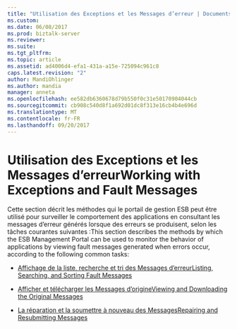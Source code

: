 ```yaml
---
title: "Utilisation des Exceptions et les Messages d’erreur | Documents Microsoft"
ms.custom: 
ms.date: 06/08/2017
ms.prod: biztalk-server
ms.reviewer: 
ms.suite: 
ms.tgt_pltfrm: 
ms.topic: article
ms.assetid: ad4006d4-efa1-431a-a15e-725094c961c8
caps.latest.revision: "2"
author: MandiOhlinger
ms.author: mandia
manager: anneta
ms.openlocfilehash: ee582db6360678d79b550f0c31e50170904044cb
ms.sourcegitcommit: cb908c540d8f1a692d01dc8f313e16cb4b4e696d
ms.translationtype: MT
ms.contentlocale: fr-FR
ms.lasthandoff: 09/20/2017
---
```

# <a name="working-with-exceptions-and-fault-messages"></a><span data-ttu-id="c8a37-102">Utilisation des Exceptions et les Messages d’erreur</span><span class="sxs-lookup"><span data-stu-id="c8a37-102">Working with Exceptions and Fault Messages</span></span>
<span data-ttu-id="c8a37-103">Cette section décrit les méthodes qui le portail de gestion ESB peut être utilisé pour surveiller le comportement des applications en consultant les messages d’erreur générés lorsque des erreurs se produisent, selon les tâches courantes suivantes :</span><span class="sxs-lookup"><span data-stu-id="c8a37-103">This section describes the methods by which the ESB Management Portal can be used to monitor the behavior of applications by viewing fault messages generated when errors occur, according to the following common tasks:</span></span>  
  
-   [<span data-ttu-id="c8a37-104">Affichage de la liste, recherche et tri des Messages d’erreur</span><span class="sxs-lookup"><span data-stu-id="c8a37-104">Listing, Searching, and Sorting Fault Messages</span></span>](../esb-toolkit/listing-searching-and-sorting-fault-messages.md)  
  
-   [<span data-ttu-id="c8a37-105">Afficher et télécharger les Messages d’origine</span><span class="sxs-lookup"><span data-stu-id="c8a37-105">Viewing and Downloading the Original Messages</span></span>](../esb-toolkit/viewing-and-downloading-the-original-messages.md)  
  
-   [<span data-ttu-id="c8a37-106">La réparation et la soumettre à nouveau des Messages</span><span class="sxs-lookup"><span data-stu-id="c8a37-106">Repairing and Resubmitting Messages</span></span>](../esb-toolkit/repairing-and-resubmitting-messages.md)